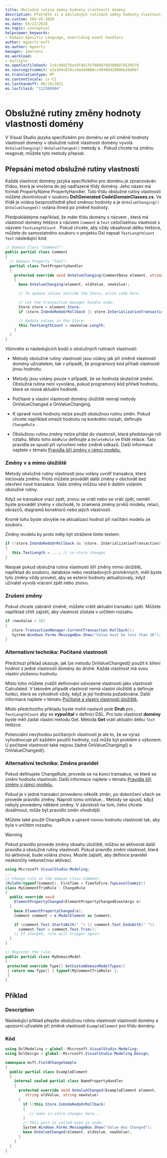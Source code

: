 ```yaml
---
title: Obslužná rutina změny hodnoty vlastnosti domény
description: Přečtěte si o obslužných rutinách změny hodnoty vlastnosti domény, které je možné Visual Studio v jazyce specifickém pro doménu.
ms.custom: SEO-VS-2020
ms.date: 03/22/2018
ms.topic: conceptual
helpviewer_keywords:
- Domain-Specific Language, overriding event handlers
author: mgoertz-msft
ms.author: mgoertz
manager: jmartens
ms.workload:
- multiple
ms.openlocfilehash: 1c6cdb027bafdf4d1fe7689d7dd30d697b539370
ms.sourcegitcommit: e3a364c014ccdada0860cc4930d428808e20d667
ms.translationtype: MT
ms.contentlocale: cs-CZ
ms.lasthandoff: 06/19/2021
ms.locfileid: "112388994"
---
```

# <a name="domain-property-value-change-handlers"></a>Obslužné rutiny změny hodnoty vlastnosti domény

V Visual Studio jazyka specifickém pro doménu se při změně hodnoty vlastnosti domény v obslužné rutině vlastností domény vyvolá `OnValueChanging()` `OnValueChanged()` metody a . Pokud chcete na změnu reagovat, můžete tyto metody přepsat.

## <a name="override-the-property-handler-methods"></a>Přepsání metod obslužné rutiny vlastností

Každá vlastnost domény jazyka specifického pro doménu je zpracováván třídou, která je vnořena do její nadřazené třídy domény. Jeho název má formát *PropertyName* PropertyHandler. Tuto třídu obslužné rutiny vlastnosti můžete zkontrolovat v souboru **Dsl\Generated Code\DomainClasses.cs**. Ve třídě je volána bezprostředně před změnou hodnoty a je `OnValueChanging()` `OnValueChanged()` volána ihned po změně hodnoty.

Předpokládejme například, že máte třídu domény s názvem , která má vlastnost domény řetězce s názvem `Comment` a `Text` celočíselnou vlastnost s názvem `TextLengthCount` . Pokud chcete, aby vždy obsahoval délku řetězce, můžete do samostatného souboru v projektu Dsl napsat `TextLengthCount` `Text` následující kód:

```csharp
// Domain Class "Comment":
public partial class Comment
{
  // Domain Property "Text":
  partial class TextPropertyHandler
  {
    protected override void OnValueChanging(CommentBase element, string oldValue, string newValue)
    {
      base.OnValueChanging(element, oldValue, newValue);

      // To update values outside the Store, write code here.

      // Let the transaction manager handle undo:
      Store store = element.Store;
      if (store.InUndoRedoOrRollback || store.InSerializationTransaction) return;

      // Update values in the Store:
      this.TextLengthCount = newValue.Length;
    }
  }
}
```

Všimněte si následujících bodů o obslužných rutinách vlastností:

- Metody obslužné rutiny vlastnosti jsou volány jak při změně vlastnosti domény uživatelem, tak v případě, že programový kód přiřadí vlastnosti jinou hodnotu.

- Metody jsou volány pouze v případě, že se hodnota skutečně změní. Obslužná rutina není vyvolána, pokud programový kód přiřadí hodnotu, která se rovná aktuální hodnotě.

- Počítané a vlastní vlastnosti domény úložiště nemají metody OnValueChanged a OnValueChanging.

- K úpravě nové hodnoty nelze použít obslužnou rutinu změn. Pokud chcete například omezit hodnotu na konkrétní rozsah, definujte `ChangeRule` .

- Obslužnou rutinu změny nelze přidat do vlastnosti, která představuje roli vztahu. Místo toho `AddRule` definujte a `DeleteRule` ve třídě relace. Tato pravidla se spustí při vytvoření nebo změně odkazů. Další informace najdete v tématu [Pravidla šíří změny v rámci modelu.](../modeling/rules-propagate-changes-within-the-model.md)

### <a name="changes-in-and-out-of-the-store"></a>Změny v a mimo úložiště

Metody obslužné rutiny vlastností jsou volány uvnitř transakce, která iniciovala změnu. Proto můžete provádět další změny v obchodě bez otevření nové transakce. Vaše změny můžou vést k dalším voláním obslužné rutiny.

Když se transakce vrací zpět, znovu se vrátí nebo se vrátí zpět, neměli byste provádět změny v obchodě, to znamená změny prvků modelu, relací, obrazců, diagramů konektorů nebo jejich vlastností.

Kromě toho byste obvykle ne aktualizací hodnot při načítání modelu ze souboru .

Změny modelu by proto měly být strážené tímto testem:

```csharp
if (!store.InUndoRedoOrRollback && !store. InSerializationTransaction)
{
   this.TextLength = ...; // in-store changes
}
```

Naopak pokud obslužná rutina vlastnosti šíří změny mimo úložiště, například do souboru, databáze nebo neskladových proměnných, měli byste tyto změny vždy provést, aby se externí hodnoty aktualizovaly, když uživatel vyvolá vrácení zpět nebo znovu.

### <a name="cancel-a-change"></a>Zrušení změny

Pokud chcete zabránit změně, můžete vrátit aktuální transakci zpět. Můžete například chtít zajistit, aby vlastnost zůstala v určitém rozsahu.

```csharp
if (newValue > 10)
{
   store.TransactionManager.CurrentTransaction.Rollback();
   System.Windows.Forms.MessageBox.Show("Value must be less than 10");
}
```

### <a name="alternative-technique-calculated-properties"></a>Alternativní technika: Počítané vlastnosti

Předchozí příklad ukazuje, jak lze metodu OnValueChanged() použít k šíření hodnot z jedné vlastnosti domény do druhé. Každá vlastnost má svou vlastní uloženou hodnotu.

Místo toho můžete zvážit definování odvozené vlastnosti jako vlastnosti Calculated. V takovém případě vlastnost nemá vlastní úložiště a definuje funkci, která se vyhodnotí vždy, když je její hodnota požadována. Další informace najdete v tématu [Počítané a vlastní vlastnosti úložiště.](../modeling/calculated-and-custom-storage-properties.md)

Místo předchozího příkladu byste mohli nastavit pole **Druh** pro , `TextLengthCount` aby se **vypočítal** v definici DSL. Pro tuto vlastnost **domény** byste měli zadat vlastní metodu Get. Metoda **Get** vrátí aktuální délku `Text` řetězce.

Potenciální nevýhodou počítaných vlastností je ale to, že se výraz vyhodnocuje při každém použití hodnoty, což může být problém s výkonem. U počítané vlastnosti také nejsou žádné OnValueChanging() a OnValueChanged().

### <a name="alternative-technique-change-rules"></a>Alternativní technika: Změna pravidel

Pokud definujete ChangeRule, provede se na konci transakce, ve které se změní hodnota vlastnosti.  Další informace najdete v tématu [Pravidla šíří změny v rámci modelu.](../modeling/rules-propagate-changes-within-the-model.md)

Pokud je v jedné transakci provedeno několik změn, po dokončení všech se provede pravidlo změny. Naproti tomu onValue... Metody se spustí, když nebyly provedeny některé změny. V závislosti na tom, čeho chcete dosáhnout, může být pravidlo změn vhodnější.

Můžete také použít ChangeRule a upravit novou hodnotu vlastnosti tak, aby byla v určitém rozsahu.

> [!WARNING]
> Pokud pravidlo provede změny obsahu úložiště, můžou se aktivovat další pravidla a obslužné rutiny vlastností. Pokud pravidlo změní vlastnost, která ho aktivoval, bude volána znovu. Musíte zajistit, aby definice pravidel neskončily nekonečnou aktivací.

```csharp
using Microsoft.VisualStudio.Modeling;
...
// Change rule on the domain class Comment:
[RuleOn(typeof(Comment), FireTime = TimeToFire.TopLevelCommit)]
class MyCommentTrimRule : ChangeRule
{
  public override void
    ElementPropertyChanged(ElementPropertyChangedEventArgs e)
  {
    base.ElementPropertyChanged(e);
    Comment comment = e.ModelElement as Comment;

    if (comment.Text.StartsWith(" ") || comment.Text.EndsWith(" "))
      comment.Text = comment.Text.Trim();
    // If changed, rule will trigger again.
  }
}

// Register the rule:
public partial class MyDomainModel
{
 protected override Type[] GetCustomDomainModelTypes()
 { return new Type[] { typeof(MyCommentTrimRule) };
 }
}
```

## <a name="example"></a>Příklad

### <a name="description"></a>Description

Následující příklad přepíše obslužnou rutinu vlastnosti vlastnosti domény a upozorní uživatele při změně vlastnosti `ExampleElement` pro třídu domény.

### <a name="code"></a>Kód

```csharp
using DslModeling = global::Microsoft.VisualStudio.Modeling;
using DslDesign = global::Microsoft.VisualStudio.Modeling.Design;

namespace msft.FieldChangeSample
{
  public partial class ExampleElement
  {
    internal sealed partial class NamePropertyHandler
    {
      protected override void OnValueChanged(ExampleElement element,
         string oldValue, string newValue)
      {
        if (!this.Store.InUndoRedoOrRollback)
        {
           // make in-store changes here...
        }
        // This part is called even in undo:
        System.Windows.Forms.MessageBox.Show("Value Has Changed");
        base.OnValueChanged(element, oldValue, newValue);
      }
    }
  }
}
```
